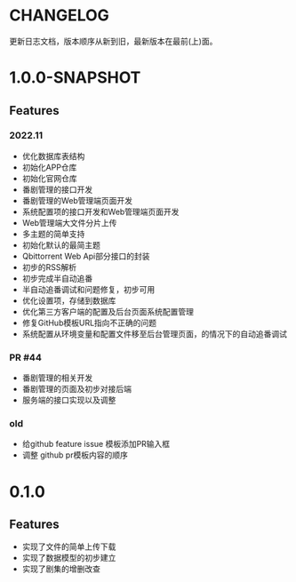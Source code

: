 # CHANGELOG
更新日志文档，版本顺序从新到旧，最新版本在最前(上)面。

# 1.0.0-SNAPSHOT
## Features

### 2022.11
- 优化数据库表结构
- 初始化APP仓库
- 初始化官网仓库
- 番剧管理的接口开发
- 番剧管理的Web管理端页面开发
- 系统配置项的接口开发和Web管理端页面开发
- Web管理端大文件分片上传
- 多主题的简单支持
- 初始化默认的最简主题
- Qbittorrent Web Api部分接口的封装
- 初步的RSS解析
- 初步完成半自动追番
- 半自动追番调试和问题修复，初步可用
- 优化设置项，存储到数据库
- 优化第三方客户端的配置及后台页面系统配置管理
- 修复GitHub模板URL指向不正确的问题
- 系统配置从环境变量和配置文件移至后台管理页面，的情况下的自动追番调试

### PR #44
- 番剧管理的相关开发
- 番剧管理的页面及初步对接后端
- 服务端的接口实现以及调整

### old
- 给github feature issue 模板添加PR输入框
- 调整 github pr模板内容的顺序

# 0.1.0

## Features
- 实现了文件的简单上传下载
- 实现了数据模型的初步建立
- 实现了剧集的增删改查